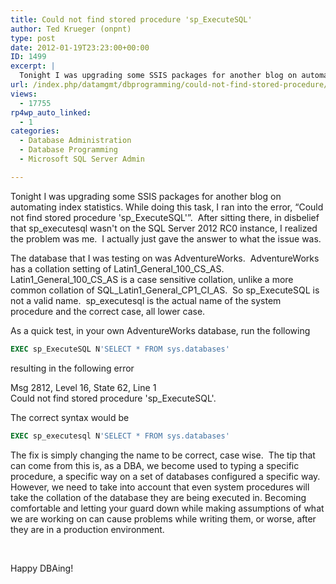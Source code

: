 ```yaml
---
title: Could not find stored procedure 'sp_ExecuteSQL'
author: Ted Krueger (onpnt)
type: post
date: 2012-01-19T23:23:00+00:00
ID: 1499
excerpt: |
  Tonight I was upgrading some SSIS packages for another blog on automating index statistics. While doing this task, I ran into the error, "Could not find stored procedure 'sp_ExecuteSQL'".  After sitting there, in disbelief that sp_executesql wasn't on t&hellip;
url: /index.php/datamgmt/dbprogramming/could-not-find-stored-procedure/
views:
  - 17755
rp4wp_auto_linked:
  - 1
categories:
  - Database Administration
  - Database Programming
  - Microsoft SQL Server Admin

---
```

Tonight I was upgrading some SSIS packages for another blog on automating index statistics. While doing this task, I ran into the error, “Could not find stored procedure 'sp\_ExecuteSQL'”.  After sitting there, in disbelief that sp\_executesql wasn't on the SQL Server 2012 RC0 instance, I realized the problem was me.  I actually just gave the answer to what the issue was.

The database that I was testing on was AdventureWorks.  AdventureWorks has a collation setting of Latin1\_General\_100\_CS\_AS.  Latin1\_General\_100\_CS\_AS is a case sensitive collation, unlike a more common collation of SQL\_Latin1\_General\_CP1\_CI\_AS.  So sp\_ExecuteSQL is not a valid name.  sp_executesql is the actual name of the system procedure and the correct case, all lower case.

As a quick test, in your own AdventureWorks database, run the following

```sql
EXEC sp_ExecuteSQL N'SELECT * FROM sys.databases'
```


resulting in the following error

<span class="MT_red">Msg 2812, Level 16, State 62, Line 1<br /> Could not find stored procedure 'sp_ExecuteSQL'</span>.

The correct syntax would be

```sql
EXEC sp_executesql N'SELECT * FROM sys.databases'
```


The fix is simply changing the name to be correct, case wise.  The tip that can come from this is, as a DBA, we become used to typing a specific procedure, a specific way on a set of databases configured a specific way. However, we need to take into account that even system procedures will take the collation of the database they are being executed in. Becoming comfortable and letting your guard down while making assumptions of what we are working on can cause problems while writing them, or worse, after they are in a production environment.

 

Happy DBAing!